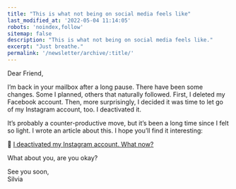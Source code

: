 ```yaml
---
title: "This is what not being on social media feels like"
last_modified_at: '2022-05-04 11:14:05'
robots: 'noindex,follow'
sitemap: false
description: "This is what not being on social media feels like."
excerpt: "Just breathe."
permalink: '/newsletter/archive/:title/'
---
```

Dear Friend,

I’m back in your mailbox after a long pause. There have been some changes. Some I planned, others that naturally followed. First, I deleted my Facebook account. Then, more surprisingly, I decided it was time to let go of my Instagram account, too. I deactivated it. 

It’s probably a counter-productive move, but it’s been a long time since I felt so light. I wrote an article about this. I hope you’ll find it interesting:

<p class="detached">🔗 <a href="https://silviamaggidesign.com/personal/deactivated-my-instagram-account/">I deactivated my Instagram account. What now?</a></p>

<p class="detached">What about you, are you okay?</p>

<p class="detached">See you soon,<br>
Silvia</p>